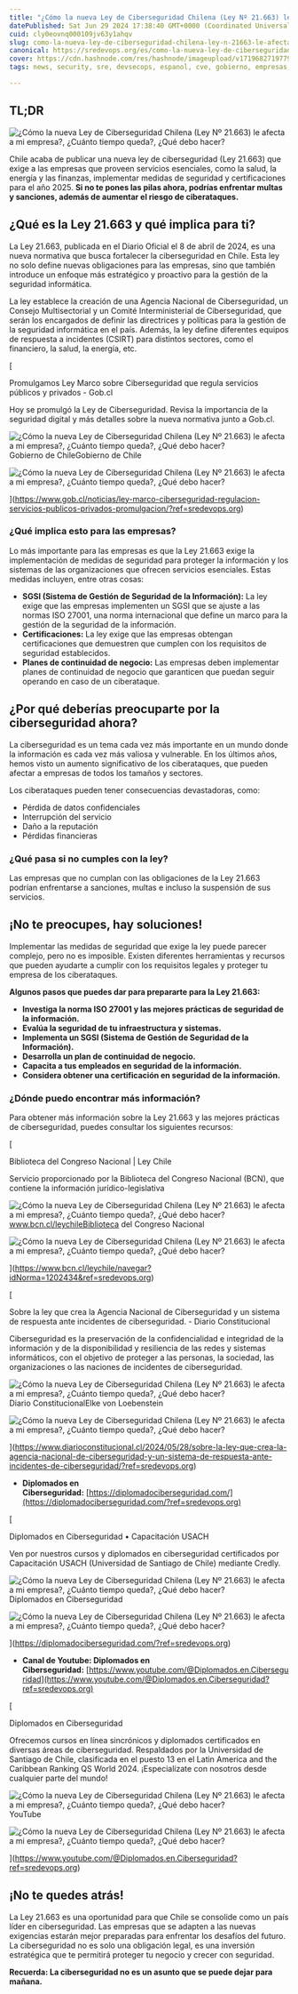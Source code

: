 ```yaml
---
title: "¿Cómo la nueva Ley de Ciberseguridad Chilena (Ley Nº 21.663) le afecta a mi empresa?, ¿Cuánto tiempo queda?, ¿Qué debo hacer?"
datePublished: Sat Jun 29 2024 17:38:40 GMT+0000 (Coordinated Universal Time)
cuid: cly0eovnq000109jv63y1ahqv
slug: como-la-nueva-ley-de-ciberseguridad-chilena-ley-n-21663-le-afecta-a-mi-empresa-cuanto-tiempo-queda-que-debo-hacer
canonical: https://sredevops.org/es/como-la-nueva-ley-de-ciberseguridad-chilena-ley-no-21-663-le-afecta-a-mi-empresa-cuanto-tiempo-queda-que-debo-hacer/
cover: https://cdn.hashnode.com/res/hashnode/imageupload/v1719682719779/27bcbf1c-b7c5-40ce-8c31-da593d9fcdd4.jpeg
tags: news, security, sre, devsecops, espanol, cve, gobierno, empresas, chile

---
```


TL;DR
-----

![¿Cómo la nueva Ley de Ciberseguridad Chilena (Ley Nº 21.663) le afecta a mi empresa?, ¿Cuánto tiempo queda?, ¿Qué debo hacer?](https://cdn.hashnode.com/res/hashnode/imageupload/v1719682715108/34a1b408-4d27-467f-b133-e03d2db211ae.jpeg)

Chile acaba de publicar una nueva ley de ciberseguridad (Ley 21.663) que exige a las empresas que proveen servicios esenciales, como la salud, la energía y las finanzas, implementar medidas de seguridad y certificaciones para el año 2025. **Si no te pones las pilas ahora, podrías enfrentar multas y sanciones, además de aumentar el riesgo de ciberataques.**

¿Qué es la Ley 21.663 y qué implica para ti?
--------------------------------------------

La Ley 21.663, publicada en el Diario Oficial el 8 de abril de 2024, es una nueva normativa que busca fortalecer la ciberseguridad en Chile. Esta ley no solo define nuevas obligaciones para las empresas, sino que también introduce un enfoque más estratégico y proactivo para la gestión de la seguridad informática.

La ley establece la creación de una Agencia Nacional de Ciberseguridad, un Consejo Multisectorial y un Comité Interministerial de Ciberseguridad, que serán los encargados de definir las directrices y políticas para la gestión de la seguridad informática en el país. Además, la ley define diferentes equipos de respuesta a incidentes (CSIRT) para distintos sectores, como el financiero, la salud, la energía, etc.

[

Promulgamos Ley Marco sobre Ciberseguridad que regula servicios públicos y privados - Gob.cl

Hoy se promulgó la Ley de Ciberseguridad. Revisa la importancia de la seguridad digital y más detalles sobre la nueva normativa junto a Gob.cl.

![¿Cómo la nueva Ley de Ciberseguridad Chilena (Ley Nº 21.663) le afecta a mi empresa?, ¿Cuánto tiempo queda?, ¿Qué debo hacer?](https://cdn.hashnode.com/res/hashnode/imageupload/v1719682715703/1a382434-b28d-46fb-9810-f49d42bf19cc.png)Gobierno de ChileGobierno de Chile

![¿Cómo la nueva Ley de Ciberseguridad Chilena (Ley Nº 21.663) le afecta a mi empresa?, ¿Cuánto tiempo queda?, ¿Qué debo hacer?](https://cdn.hashnode.com/res/hashnode/imageupload/v1719682716217/fdbbc026-3cc5-42d0-9c6c-7a47a9485e91.jpeg)

](https://www.gob.cl/noticias/ley-marco-ciberseguridad-regulacion-servicios-publicos-privados-promulgacion/?ref=sredevops.org)

### ¿Qué implica esto para las empresas?

Lo más importante para las empresas es que la Ley 21.663 exige la implementación de medidas de seguridad para proteger la información y los sistemas de las organizaciones que ofrecen servicios esenciales. Estas medidas incluyen, entre otras cosas:

*   **SGSI (Sistema de Gestión de Seguridad de la Información):** La ley exige que las empresas implementen un SGSI que se ajuste a las normas ISO 27001, una norma internacional que define un marco para la gestión de la seguridad de la información.
*   **Certificaciones:** La ley exige que las empresas obtengan certificaciones que demuestren que cumplen con los requisitos de seguridad establecidos.
*   **Planes de continuidad de negocio:** Las empresas deben implementar planes de continuidad de negocio que garanticen que puedan seguir operando en caso de un ciberataque.

¿Por qué deberías preocuparte por la ciberseguridad ahora?
----------------------------------------------------------

La ciberseguridad es un tema cada vez más importante en un mundo donde la información es cada vez más valiosa y vulnerable. En los últimos años, hemos visto un aumento significativo de los ciberataques, que pueden afectar a empresas de todos los tamaños y sectores.

Los ciberataques pueden tener consecuencias devastadoras, como:

*   Pérdida de datos confidenciales
*   Interrupción del servicio
*   Daño a la reputación
*   Pérdidas financieras

### ¿Qué pasa si no cumples con la ley?

Las empresas que no cumplan con las obligaciones de la Ley 21.663 podrían enfrentarse a sanciones, multas e incluso la suspensión de sus servicios.

¡No te preocupes, hay soluciones!
---------------------------------

Implementar las medidas de seguridad que exige la ley puede parecer complejo, pero no es imposible. Existen diferentes herramientas y recursos que pueden ayudarte a cumplir con los requisitos legales y proteger tu empresa de los ciberataques.

**Algunos pasos que puedes dar para prepararte para la Ley 21.663:**

*   **Investiga la norma ISO 27001 y las mejores prácticas de seguridad de la información.**
*   **Evalúa la seguridad de tu infraestructura y sistemas.**
*   **Implementa un SGSI (Sistema de Gestión de Seguridad de la Información).**
*   **Desarrolla un plan de continuidad de negocio.**
*   **Capacita a tus empleados en seguridad de la información.**
*   **Considera obtener una certificación en seguridad de la información.**

### ¿Dónde puedo encontrar más información?

Para obtener más información sobre la Ley 21.663 y las mejores prácticas de ciberseguridad, puedes consultar los siguientes recursos:

[

Biblioteca del Congreso Nacional | Ley Chile

Servicio proporcionado por la Biblioteca del Congreso Nacional (BCN), que contiene la información jurídico-legislativa

![¿Cómo la nueva Ley de Ciberseguridad Chilena (Ley Nº 21.663) le afecta a mi empresa?, ¿Cuánto tiempo queda?, ¿Qué debo hacer?](https://cdn.hashnode.com/res/hashnode/imageupload/v1719682716859/465977e5-8f17-4eee-8865-3a8957f002fa.ico)www.bcn.cl/leychileBiblioteca del Congreso Nacional

![¿Cómo la nueva Ley de Ciberseguridad Chilena (Ley Nº 21.663) le afecta a mi empresa?, ¿Cuánto tiempo queda?, ¿Qué debo hacer?](https://cdn.hashnode.com/res/hashnode/imageupload/v1719682717013/a538352d-5ca8-4d5b-a75c-86cd5658dcc9.jpeg)

](https://www.bcn.cl/leychile/navegar?idNorma=1202434&ref=sredevops.org)

[

Sobre la ley que crea la Agencia Nacional de Ciberseguridad y un sistema de respuesta ante incidentes de ciberseguridad. - Diario Constitucional

Ciberseguridad es la preservación de la confidencialidad e integridad de la información y de la disponibilidad y resiliencia de las redes y sistemas informáticos, con el objetivo de proteger a las personas, la sociedad, las organizaciones o las naciones de incidentes de ciberseguridad.

![¿Cómo la nueva Ley de Ciberseguridad Chilena (Ley Nº 21.663) le afecta a mi empresa?, ¿Cuánto tiempo queda?, ¿Qué debo hacer?](https://cdn.hashnode.com/res/hashnode/imageupload/v1719682717301/0a03fcf8-3ffd-4011-b35d-2d5f6cf9d111.ico)Diario ConstitucionalElke von Loebenstein

![¿Cómo la nueva Ley de Ciberseguridad Chilena (Ley Nº 21.663) le afecta a mi empresa?, ¿Cuánto tiempo queda?, ¿Qué debo hacer?](https://cdn.hashnode.com/res/hashnode/imageupload/v1719682717543/03c9aed8-deb7-45d1-94ca-fd8aafa6a795.jpeg)

](https://www.diarioconstitucional.cl/2024/05/28/sobre-la-ley-que-crea-la-agencia-nacional-de-ciberseguridad-y-un-sistema-de-respuesta-ante-incidentes-de-ciberseguridad/?ref=sredevops.org)

*   **Diplomados en Ciberseguridad:** [https://diplomadociberseguridad.com/](https://diplomadociberseguridad.com/?ref=sredevops.org)

[

Diplomados en Ciberseguridad • Capacitación USACH

Ven por nuestros cursos y diplomados en ciberseguridad certificados por Capacitación USACH (Universidad de Santiago de Chile) mediante Credly.

![¿Cómo la nueva Ley de Ciberseguridad Chilena (Ley Nº 21.663) le afecta a mi empresa?, ¿Cuánto tiempo queda?, ¿Qué debo hacer?](https://cdn.hashnode.com/res/hashnode/imageupload/v1719682718071/ac95625c-9d95-46fa-938a-d8943c7b93b8.gif)Diplomados en Ciberseguridad

![¿Cómo la nueva Ley de Ciberseguridad Chilena (Ley Nº 21.663) le afecta a mi empresa?, ¿Cuánto tiempo queda?, ¿Qué debo hacer?](https://cdn.hashnode.com/res/hashnode/imageupload/v1719682718220/893ef9be-c748-4098-a02c-5ef12716ab72.png)

](https://diplomadociberseguridad.com/?ref=sredevops.org)

*   **Canal de Youtube: Diplomados en Ciberseguridad:** [https://www.youtube.com/@Diplomados.en.Ciberseguridad](https://www.youtube.com/@Diplomados.en.Ciberseguridad?ref=sredevops.org)

[

Diplomados en Ciberseguridad

Ofrecemos cursos en línea sincrónicos y diplomados certificados en diversas áreas de ciberseguridad. Respaldados por la Universidad de Santiago de Chile, clasificada en el puesto 13 en el Latin America and the Caribbean Ranking QS World 2024. ¡Especialízate con nosotros desde cualquier parte del mundo!

![¿Cómo la nueva Ley de Ciberseguridad Chilena (Ley Nº 21.663) le afecta a mi empresa?, ¿Cuánto tiempo queda?, ¿Qué debo hacer?](https://cdn.hashnode.com/res/hashnode/imageupload/v1719682718383/867846c0-0ba8-433b-afe3-7dd7a6687668.png)YouTube

![¿Cómo la nueva Ley de Ciberseguridad Chilena (Ley Nº 21.663) le afecta a mi empresa?, ¿Cuánto tiempo queda?, ¿Qué debo hacer?](https://cdn.hashnode.com/res/hashnode/imageupload/v1719682718706/3a4861e3-3fcd-4b0b-9c61-1023f21ca7ca.jpeg)

](https://www.youtube.com/@Diplomados.en.Ciberseguridad?ref=sredevops.org)

¡No te quedes atrás!
--------------------

La Ley 21.663 es una oportunidad para que Chile se consolide como un país líder en ciberseguridad. Las empresas que se adapten a las nuevas exigencias estarán mejor preparadas para enfrentar los desafíos del futuro. La ciberseguridad no es solo una obligación legal, es una inversión estratégica que te permitirá proteger tu negocio y crecer con seguridad.

**Recuerda: La ciberseguridad no es un asunto que se puede dejar para mañana.**